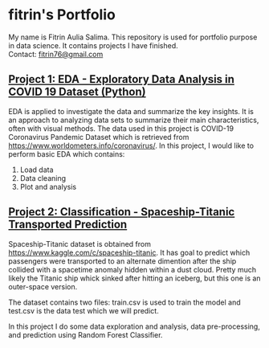 # fitrin's Portfolio
My name is Fitrin Aulia Salima. This repository is used for portfolio purpose in data science. It contains projects I have finished.  
Contact: fitrin76@gmail.com

## [Project 1: EDA - Exploratory Data Analysis in COVID 19 Dataset (Python)](https://github.com/fitrinaulia/fitrinaulia.github.io/blob/main/EDA_Covid_19.ipynb)
EDA is applied to investigate the data and summarize the key insights. It is an approach to analyzing data sets to summarize their main characteristics, often with visual methods. The data used in this project is COVID-19 Coronavirus Pandemic Dataset which is retrieved from https://www.worldometers.info/coronavirus/. 
In this project, I would like to perform basic EDA which contains:
1. Load data
2. Data cleaning
3. Plot and analysis

## [Project 2: Classification - Spaceship-Titanic Transported Prediction](https://github.com/fitrinaulia/fitrinaulia.github.io/blob/main/Spaceship_Titanic_Kaggle.ipynb)
Spaceship-Titanic dataset is obtained from https://www.kaggle.com/c/spaceship-titanic. It has goal to predict which passengers were transported to an alternate dimention after the ship collided with a spacetime anomaly hidden within a dust cloud. Pretty much likely the Titanic ship whick sinked after hitting an iceberg, but this one is an outer-space version.

The dataset contains two files: train.csv is used to train the model and test.csv is the data test which we will predict.

In this project I do some data exploration and analysis, data pre-processing, and prediction using Random Forest Classifier.
